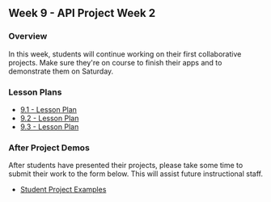 ## Week 9 - API Project Week 2

### Overview

In this week, students will continue working on their first collaborative projects. Make sure they're on course to finish their apps and to demonstrate them on Saturday. 

### Lesson Plans

* [9.1 - Lesson Plan](01-Day/01-Day-LessonPlan.md)
* [9.2 - Lesson Plan](02-Day/02-Day-LessonPlan.md)
* [9.3 - Lesson Plan](03-Day/03-Day-LessonPlan.md)

### After Project Demos

After students have presented their projects, please take some time to submit their work to the form below. This will assist future instructional staff. 

* [Student Project Examples](https://goo.gl/forms/d82FCYMGeRcrxruQ2)
